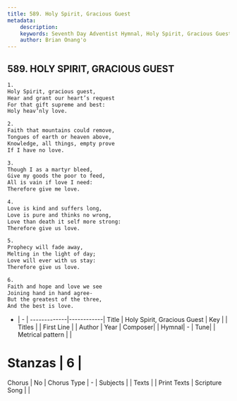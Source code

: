 ```yaml
---
title: 589. Holy Spirit, Gracious Guest
metadata:
    description: 
    keywords: Seventh Day Adventist Hymnal, Holy Spirit, Gracious Guest, , 
    author: Brian Onang'o
---
```



## 589. HOLY SPIRIT, GRACIOUS GUEST

```txt
1.
Holy Spirit, gracious guest,
Hear and grant our heart’s request
For that gift supreme and best:
Holy heav’nly love.

2.
Faith that mountains could remove,
Tongues of earth or heaven above,
Knowledge, all things, empty prove
If I have no love.

3.
Though I as a martyr bleed,
Give my goods the poor to feed,
All is vain if love I need:
Therefore give me love.

4.
Love is kind and suffers long,
Love is pure and thinks no wrong,
Love than death it self more strong:
Therefore give us love.

5.
Prophecy will fade away,
Melting in the light of day;
Love will ever with us stay:
Therefore give us love.

6.
Faith and hope and love we see
Joining hand in hand agree-
But the greatest of the three,
And the best is love.
```

- |   -  |
-------------|------------|
Title | Holy Spirit, Gracious Guest |
Key |  |
Titles |  |
First Line |  |
Author | 
Year | 
Composer|  |
Hymnal|  - |
Tune|  |
Metrical pattern | |
# Stanzas | 6 |
Chorus | No |
Chorus Type | - |
Subjects |  |
Texts |  |
Print Texts | 
Scripture Song |  |
  

